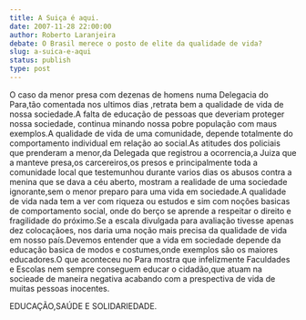 ```yaml
---
title: A Suiça é aqui.
date: 2007-11-28 22:00:00
author: Roberto Laranjeira
debate: O Brasil merece o posto de elite da qualidade de vida?
slug: a-suica-e-aqui
status: publish 
type: post
---
```


O caso da menor presa com dezenas de homens numa Delegacia do Para,tão comentada nos ultimos dias ,retrata bem a qualidade de vida de nossa sociedade.A falta de educação de pessoas que deveriam proteger nossa sociedade, continua minando nossa pobre população com maus exemplos.A qualidade de vida de uma comunidade, depende totalmente do comportamento individual em relação ao social.As atitudes dos policiais que prenderam a menor,da Delegada que registrou a ocorrencia,a Juiza que a manteve presa,os carcereiros,os presos e principalmente toda a comunidade local que testemunhou durante varios dias os abusos contra a menina que se dava a céu aberto, mostram a realidade de uma sociedade ignorante,sem o menor preparo para uma vida em sociedade.A qualidade de vida nada tem a ver com riqueza ou estudos e sim com noções basicas de comportamento social, onde do berço se aprende a respeitar o direito e fragilidade do próximo.Se a escala divulgada para avaliação tivesse apenas dez colocaçãoes, nos daria uma noção mais precisa da qualidade de vida em nosso país.Devemos entender que a vida em sociedade depende da educação basica de modos e costumes,onde exemplos são os maiores educadores.O que aconteceu no Para mostra que infelizmente Faculdades e Escolas nem sempre conseguem educar o cidadão,que atuam na socieade de maneira negativa acabando com a prespectiva de vida de muitas pessoas inocentes.  

EDUCAÇÃO,SAÚDE E SOLIDARIEDADE.

